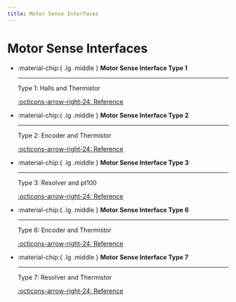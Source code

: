 ```yaml
---
title: Motor Sense Interfaces
---
```


# Motor Sense Interfaces

<div class="grid cards" markdown>

-   :material-chip:{ .lg .middle } __Motor Sense Interface Type 1__

    ---

    Type 1: Halls and Thermistor

    [:octicons-arrow-right-24: Reference](WaveSculptor_Motor_Interface_Type_1/index.md)

-   :material-chip:{ .lg .middle } __Motor Sense Interface Type 2__

    ---

    Type 2: Encoder and Thermistor

    [:octicons-arrow-right-24: Reference](WaveSculptor_Motor_Interface_Type_2/index.md)

-   :material-chip:{ .lg .middle } __Motor Sense Interface Type 3__

    ---

    Type 3: Resolver and pt100

    [:octicons-arrow-right-24: Reference](WaveSculptor_Motor_Interface_Type_3/index.md)

-   :material-chip:{ .lg .middle } __Motor Sense Interface Type 6__

    ---

    Type 6: Encoder and Thermistor 

    [:octicons-arrow-right-24: Reference](WaveSculptor_Motor_Interface_Type_6/index.md)

-   :material-chip:{ .lg .middle } __Motor Sense Interface Type 7__

    ---

    Type 7: Resolver and Thermistor

    [:octicons-arrow-right-24: Reference](WaveSculptor_Motor_Interface_Type_7/index.md)

</div>